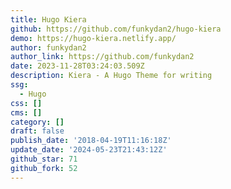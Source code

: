 ```yaml
---
title: Hugo Kiera
github: https://github.com/funkydan2/hugo-kiera
demo: https://hugo-kiera.netlify.app/
author: funkydan2
author_link: https://github.com/funkydan2
date: 2023-11-28T03:24:03.509Z
description: Kiera - A Hugo Theme for writing
ssg:
  - Hugo
css: []
cms: []
category: []
draft: false
publish_date: '2018-04-19T11:16:18Z'
update_date: '2024-05-23T21:43:12Z'
github_star: 71
github_fork: 52
---
```

